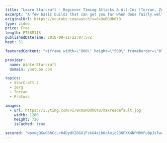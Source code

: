 ```yaml
---
title: "Learn Starcraft - Beginner Timing Attacks & All-Ins (Terran, Zerg & Protoss)"
excerpt: "A few basic builds that can get you far when done fairly well. Also important is how not to overextend and lose everything."
originalUrl: https://youtube.com/watch?v=8xOuROdh6t0
type: video
price: Free
length: PT58M11S
publishedDateTime: 2018-09-21T22:07:57Z
heat: 51

featuredContent: "<iframe width=\"800\" height=\"500\" frameborder=\"0\" src=\"https://www.youtube.com/embed/8xOuROdh6t0\" allow=\"accelerometer; autoplay; encrypted-media; gyroscope; picture-in-picture\" allowfullscreen></iframe>"

provider:
  name: WinterStarcraft
  domain: youtube.com

topics:
  - StarCraft 2
  - Zerg
  - Terran
  - Protoss

images:
  - url: https://i.ytimg.com/vi/8xOuROdh6t0/maxresdefault.jpg
    width: 1280
    height: 720
    isCached: true

secured: "wpxugQXwG6hCcL+04DydVZ8GU1FskG4xjb6cAoic236FXX4NPM0VPu8pJsTwwE5QCaSseBJKJuKo+hfVskw7HM8/Omr4oOPdYDTkIwSmBLtC8/vQ3AbyJg3s0lF4HmjdYfYCzxAjBntt00/kDTOcrqOmcmKSc7BE0vc7dAkL38rjLThDvzZtl6jPo4aW3hA4kQF11h0ec/8M0Tv9NO2MICMoxR6V1BgD8YQUKkGoQ66V9naoiBtn3KCcNsQ3MlyWiSjHAYXeoVH1Y8XMx3mo21bLooIgoFh7LI1UG/+eeeWTxruFK9JK1h16gxHRWt6DXEe2AstG/kxOKWsLEvWJRhanM1Rf3bOzoCn977ik90WKy87F6kX2iwXoMxYKoI7vEQQIuASY2DoYwazN7UXiXmiHky/KGHuYhXe4x1MdiMI=;ytq59UGKvGYCRLp6JpseOA=="
---
```


